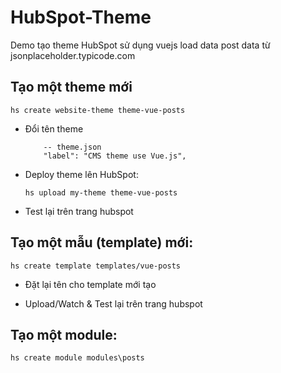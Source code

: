 # HubSpot-Theme
Demo tạo theme HubSpot sử dụng vuejs load data post data từ jsonplaceholder.typicode.com

## Tạo một theme mới
```
hs create website-theme theme-vue-posts
```

+ Đổi tên theme
    ```
        -- theme.json
        "label": "CMS theme use Vue.js",
    ```

+ Deploy theme lên HubSpot:
    ```
    hs upload my-theme theme-vue-posts
    ```

+ Test lại trên trang hubspot

## Tạo một mẫu (template) mới:
```
hs create template templates/vue-posts
```

+ Đặt lại tên cho template mới tạo

+ Upload/Watch & Test lại trên trang hubspot

## Tạo một module:
```
hs create module modules\posts
```